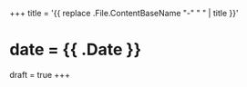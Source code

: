 +++
title = '{{ replace .File.ContentBaseName "-" " " | title }}'
# date = {{ .Date }}
draft = true
+++
